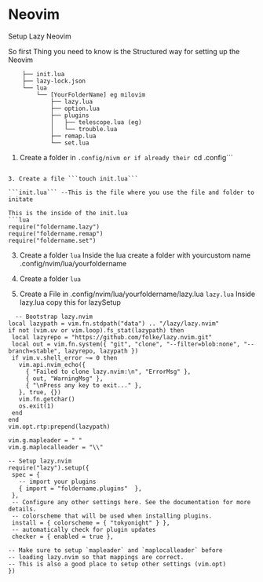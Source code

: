 # Neovim
Setup Lazy Neovim

So first Thing you need to know is the Structured way for setting up the Neovim 

```nvim
    ├── init.lua
    ├── lazy-lock.json
    └── lua
        └── [YourFolderName] eg milovim
            ├── lazy.lua  
            ├── option.lua
            ├── plugins
            │   ├── telescope.lua (eg)
            │   └── trouble.lua
            ├── remap.lua
            └── set.lua

```

1. Create a folder in ```.config/nivm or if already their
```cd .config```

```

3. Create a file ```touch init.lua```
   
```init.lua``` --This is the file where you use the file and folder to initate

This is the inside of the init.lua 
```lua
require("foldername.lazy")
require("foldername.remap")
require("foldername.set")
```

3. Create a folder ```lua```
 Inside the lua create a folder with yourcustom name .config/nvim/lua/yourfoldername

3. Create a folder
   ```lua```
4. Create a File  in .config/nvim/lua/yourfoldername/lazy.lua
   ```lazy.lua```
   Inside lazy.lua copy this for lazySetup
 ```
   -- Bootstrap lazy.nvim
local lazypath = vim.fn.stdpath("data") .. "/lazy/lazy.nvim"
if not (vim.uv or vim.loop).fs_stat(lazypath) then
  local lazyrepo = "https://github.com/folke/lazy.nvim.git"
  local out = vim.fn.system({ "git", "clone", "--filter=blob:none", "--branch=stable", lazyrepo, lazypath })
  if vim.v.shell_error ~= 0 then
    vim.api.nvim_echo({
      { "Failed to clone lazy.nvim:\n", "ErrorMsg" },
      { out, "WarningMsg" },
      { "\nPress any key to exit..." },
    }, true, {})
    vim.fn.getchar()
    os.exit(1)
  end
end
vim.opt.rtp:prepend(lazypath)

vim.g.mapleader = " "
vim.g.maplocalleader = "\\"

-- Setup lazy.nvim
require("lazy").setup({
  spec = {
    -- import your plugins
    { import = "foldername.plugins"  },
  },
  -- Configure any other settings here. See the documentation for more details.
  -- colorscheme that will be used when installing plugins.
  install = { colorscheme = { "tokyonight" } },
  -- automatically check for plugin updates
  checker = { enabled = true },

-- Make sure to setup `mapleader` and `maplocalleader` before
-- loading lazy.nvim so that mappings are correct.
-- This is also a good place to setup other settings (vim.opt)
})

```



